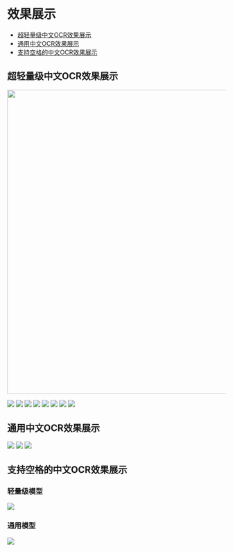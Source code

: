# 效果展示
- [超轻量级中文OCR效果展示](#超轻量级中文OCR)
- [通用中文OCR效果展示](#通用中文OCR)
- [支持空格的中文OCR效果展示](#支持空格的中文OCR)

<a name="超轻量级中文OCR"></a>
## 超轻量级中文OCR效果展示

<div align="center">
    <img src="../imgs_results/1.jpg" width="700">
</div>

![](../imgs_results/1.jpg)
![](../imgs_results/7.jpg)
![](../imgs_results/12.jpg)
![](../imgs_results/4.jpg)
![](../imgs_results/6.jpg)
![](../imgs_results/9.jpg)
![](../imgs_results/16.png)
![](../imgs_results/22.jpg)

<a name="通用中文OCR"></a>
## 通用中文OCR效果展示
![](../imgs_results/chinese_db_crnn_server/11.jpg)
![](../imgs_results/chinese_db_crnn_server/2.jpg)
![](../imgs_results/chinese_db_crnn_server/8.jpg)

<a name="支持空格的中文OCR"></a>
## 支持空格的中文OCR效果展示

### 轻量级模型
![](../imgs_results/img_11.jpg)

### 通用模型
![](../imgs_results/chinese_db_crnn_server/en_paper.jpg)
